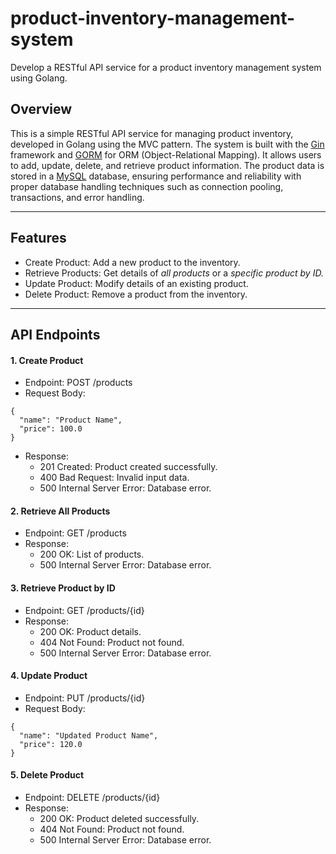 # product-inventory-management-system
Develop a RESTful API service for a product inventory management system using Golang.    
     
## Overview
This is a simple RESTful API service for managing product inventory, 
developed in Golang using the MVC pattern. 
The system is built with the [Gin](https://github.com/gin-gonic/gin) framework 
and [GORM](https://gorm.io/) for ORM (Object-Relational Mapping). 
It allows users to add, update, delete, and retrieve product information. 
The product data is stored in a [MySQL](https://www.mysql.com/) database, 
ensuring performance and reliability with proper database handling techniques 
such as connection pooling, transactions, and error handling.    

---
## Features
* Create Product: Add a new product to the inventory.
* Retrieve Products: Get details of *all products* or a *specific product by ID.*
* Update Product: Modify details of an existing product.
* Delete Product: Remove a product from the inventory.

------
## API Endpoints
     
#### 1. Create Product
* Endpoint: POST /products
* Request Body:
```
{
  "name": "Product Name",
  "price": 100.0
}
```
* Response:
  * 201 Created: Product created successfully.
  * 400 Bad Request: Invalid input data.
  * 500 Internal Server Error: Database error.
     
#### 2. Retrieve All Products
* Endpoint: GET /products
* Response:
  * 200 OK: List of products.
  * 500 Internal Server Error: Database error.
      
#### 3. Retrieve Product by ID
* Endpoint: GET /products/{id}
* Response:
  * 200 OK: Product details.
  * 404 Not Found: Product not found.
  * 500 Internal Server Error: Database error.   
     
#### 4. Update Product
* Endpoint: PUT /products/{id}
* Request Body:
```
{
  "name": "Updated Product Name",
  "price": 120.0
}
```
#### 5. Delete Product
* Endpoint: DELETE /products/{id}
* Response:
  * 200 OK: Product deleted successfully.
  * 404 Not Found: Product not found.
  * 500 Internal Server Error: Database error.
